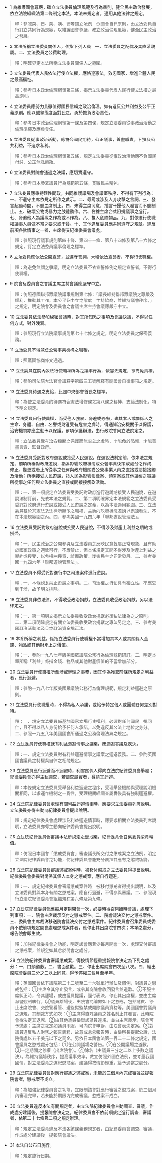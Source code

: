 * 1 為維護國會尊嚴，確立立法委員倫理風範及行為準則，健全民主政治發展，依立法院組織法第二條制定本法。本法未規定者，適用其他法律之規定。

> 釋：參照英、日、美、澳、德等國立法例，依國會自律原則，由立法委員自行訂立共同行為規範，以維護國會尊嚴，確立政治倫理風範，健全民主政治之發展。

* 2 本法所稱立法委員關係人，係指下列人員：一、立法委員之配偶及其直系親屬。二、立法委員之公費助理。

> 釋：明確界定本法所稱立法委員關係人之範圍。

* 3 立法委員代表人民依法行使立法權，應恪遵憲法，效忠國家，增進全體人民之最高福祉。

> 釋：參考日本政治倫理綱領第三條，揭示立法委員代表人民行使立法權之最高原則。

* 4 立法委員應努力貫徹值得國民信賴之政治倫理。如有違反公共利益及公平正義原則，應以誠摯態度面對民眾，勇於擔負政治責任。

> 釋：參考日本政治倫理綱領第一條及第四條，規定立法委員從事政治活動之倫理準繩及應負責任。

* 5 立法委員從事政治活動，應符合國民期待，公正議事，善盡職責，不損及公共利益，不追求私利。

> 釋：參考日本政治倫理綱領第五條，規定立法委員從事政治活動應不負國民付託，公正無私問政。

* 6 立法委員對院會通過之決議，應切實遵守。

> 釋：參考日本參眾議員行為規範第五條，貫徹民主精神。

* 7 立法委員應秉持理性問政，共同維護議場及會議室秩序，不得有下列行為：一、不遵守主席依規定所作之裁示。二、辱罵或涉及人身攻擊之言詞。三、發言超過時間，不聽主席制止。四、未得主席同意，插言干擾他人發言而不聽制止。五、破壞公物或暴力之肢體動作。六、佔據主席台或阻撓議事之進行。七、脅迫他人為議事之作為或不作為。八、攜入危險物品。九、對依法行使職權議事人員做不當之要求或干擾。十、其他違反委員應共同遵守之規章。違反前項各款情事之一者，主席得交紀律委員會議處。

> 釋：參照現行議事規則第四十條、第四十一條、第八十四條及第八十六條之規定，訂定立法委員議事倫理之標準。

* 8 立法委員應依法公開宣誓，並遵守誓詞，未經依法宣誓者，不得行使職權。

> 釋：為避免無謂之爭議，明定立法委員不依宣誓條例之規定宣誓者，不得行使職權。

* 9 院會及委員會之會議主席主持會議應嚴守中立。

> 釋：仿照德國聯邦眾議院議事規則第七條：「議長維持聯邦眾議院之尊嚴及權利，推動其工作，本公平及中立之態度，主持協商，並維持議會秩序。」之規定，明定院會及委員會之會議主席主持會議應嚴守中立。

* 10 立法委員依法參加秘密會議時，對其所知悉之事項及會議決議，不得以任何方式，對外洩漏。

> 釋：參照現行立法院議事規則第七十七條之規定，明定立法委員之保密義務。

* 11 立法委員不得兼任公營事業機構之職務。

> 釋：照黨團協商條文通過。

* 12 立法委員在院內依法行使職權所為之議事行為，依憲法規定，享有免責權。

> 釋：參酌司法院大法官會議釋字第四三五號解釋有關國會自律事項之規定。

* 13 立法委員待遇之支給，比照中央部會首長之標準。

> 釋：為使立法委員的待遇符合憲法增修條文第八條之精神，支給法制化，特予明文規定。

* 14 立法委員因行使職權，而受他人強暴、脅迫或恐嚇，致其本人或關係人之生命、身體、自由、名譽或財產受有危害之虞時，得通知治安機關予以保護，治安機關亦應主動予以保護。前項保護辦法，由行政院會同立法院定之。

> 釋：立法委員受有治安機關之保護而無安全之虞時，才能免於恐懼，才能善盡言責、監督政府。

* 15 立法委員受託對政府遊說或接受人民遊說，在遊說法制定前，依本法之規定。前項所稱對政府遊說，指為影響政府機關或公營事業決策或處分之作成、修正、變更或廢止所從事之任何與政府機關或公營事業人員之直接或間接接觸及活動；所稱接受人民遊說，指人民為影響法律案、預算案或其他議案之審議所從事之任何與立法委員之直接或間接接觸及活動。

> 釋：一、第一項規定立法委員受委託對政府進行遊說或接受人民遊說，在遊說法制訂前，先依本法之規範。二、第二項明確界定本法規範之立法委員受委託對政府進行遊說或接受人民遊說之定義，以為本法適用範圍。三、立法委員基於其憲法及法律所賦予之職權，主動向政府機關遊說以表達看法，不在本法規範圍之內。四、參考美國一九四六年「聯邦遊說管理法」。

* 16 立法委員受託對政府遊說或接受人民遊說，不得涉及財產上利益之期約或授受。

> 釋：一、民主政治之公開參與及立法委員之反映民意皆屬正常現象，且有助於國家政策之週延可行，不應禁止，但本條規定其間不得涉及財產上利益之期約或授受，以免扭曲民意，誤導政策，戕害民主之正常發展。二、參考美國一九四六年「聯邦遊說管理法」。

* 17 立法委員不得受託對進行中之司法案件進行遊說。

> 釋：一、本條規定禁止遊說之事項。二、司法權之行使具有獨立性，不應受到干涉，故予明文排除。

* 18 立法委員非依法律，不得收受政治捐獻。立法委員收受政治捐獻，另以法律定之。

> 釋：一、第一項明文揭示立法委員收受政治捐獻必須依法律為之之原則。二、第二項明確規定有關立法委員收受政治捐獻之專法另定之。三、參考美國政治活動法及日本政治資金規正法。

* 19 本章所稱之利益，係指立法委員行使職權不當增加其本人或其關係人金錢、物品或其他財產上之價值。

> 釋：一、參酌一九八七年版美國眾議院公務行為倫理規範研訂。二、明定本章所稱「利益」係指金錢、物品或其他財產價值的不當增加部分。

* 20 立法委員行使職權所牽涉或辦理之事務，因其作為獲取前條所規定之利益者，應行迴避。

> 釋：參酌一九八七年版美國眾議院公務行為倫理規範，規定利益迴避之原則。

* 21 立法委員行使職權時，不得為私人承諾，或給予特定個人或團體任何差別對待。

> 釋：一、規定立法委員係基於國家立場行使權利，必須對任何國民一視同仁，且不得以私人身份給予任何人承諾，以免違反其公法上地位之身分。二、參照一九五八年美國國會所通過之公務倫理法典之規定。

* 22 立法委員行使職權就有利益迴避情事之議案，應迴避審議及表決。

> 釋：一、規定立法委員對有利益迴避情事之議案之迴避義務。二、參酌英國國會議員之特權與自律之相關規定。

* 23 立法委員應行迴避而不迴避時，利害關係人得向立法院紀律委員會舉發；紀律委員會亦得主動調查，若調查屬實者，得請其迴避。

> 釋：本條規定立法委員受舉發利益迴避之程序，受理舉發機關與受理說明機關相同，以求運作機制之一貫性，受理機關經調查屬實後具有強制迴避權。

* 24 立法院紀律委員會處理有關利益迴避情事時，應要求立法委員列席說明。立法委員亦得主動向紀律委員會提出說明。

> 釋：規定紀律委員會處理涉及利益迴避情事時，應要求相關立法委員列席說明，立法委員亦得主動向紀律委員會提出說明。

* 25 立法院紀律委員會審議本法所規定之懲戒案。紀律委員會召集委員按月輪值。

> 釋：仿照日本國會「懲戒委員會」審查議長所交付之懲戒案之立法例，明定立法院紀律委員會之功能，使紀律委員會能充分發揮其應有之懲戒功能。

* 26 立法院紀律委員會審議懲戒案件時，被移付懲戒之立法委員得提出說明。紀律委員會委員對關係其個人本身之懲戒案，應自行迴避。

> 釋：一、規定紀律委員會審議懲戒案件時，被移付懲戒者得提出說明，以及立法委員對與本身有關之懲戒案，應自行迴避，不得參與審議。二、參照現行立法院紀律委員會組織規程第六條及第九條。

* 27 立法院紀律委員會應每月定期開會一次，必要時得召開臨時會議，處理下列事項：一、院會主席裁示交付之懲戒案件。二、院會議決交付之懲戒案件。三、委員會主席裁決移送院會議決交付之懲戒案件。紀律委員會召集委員或委員不依前項規定開會處理懲戒案件者，應停止其出席院會四次；本項之處分，報告院會即生效。

> 釋：加強紀律委員會之功能，明定該會應至少每月開會一次，處理交付審議之懲戒案，並規定如其怠於開會之處分。

* 28 立法院紀律委員會審議懲戒案，得按情節輕重提報院會決定為下列之處分：一、口頭道歉。二、書面道歉。三、停止出席院會四次至八次。四、經出席院會委員三分之二以上同意，得予停權三個月至半年。

> 釋：英國國會依下議院第二十二號至二十六號單行辦法及慣例，對議員之懲戒包括：&#9312;主席令其停止發言，或令其向院會收回發言並道歉。&#9313;不服主席糾正時，令其離場，或由議員提議，逕付表決，停止其出席權，並由主席派警強制執行。&#9314;議員離場後，由院會討論做如下之懲戒，包括譴責、停止出席院會、交院警看管、送監獄監禁或開除議員資格等。美國國會對議員之違規，其制裁方式如次：&#9312;主席得直呼議員之姓名制止其發言，此時院會得決定其退席。&#9313;由其他議員檢舉該議員違規，並由主席裁示，院會可予懲處；主席之裁定如議員不服，可向院會申訴，由院會表決定案。&#9314;對議員違反私人財務之報告義務，故意或怠忽報告時，由檢察長提起公訴，法院得處以五千美元以下之罰金。另依日本國會法第一百二十二條之規定，國會議員之懲戒處分包括：&#9312;在公開議場之警告。&#9313;在公開議場之道歉。&#9314;一定期間之停權（出席院會）。&#9315;除名（由議員三分之二以上多數之議決）。為維持議場秩序，提高議事效率，故宜仿照外國立法例，並考量我國國情，對立法委員之違紀懲戒案，建議得按情節輕重，給予適當之處分。

* 29 立法院紀律委員會對應行審議之懲戒案，未能於三個月內完成審議並提報院會者，懲戒案不成立。

> 釋：為加強紀律委員會之功能，宜限制該會對應行審議之懲戒案，於三個月內審理完畢，若未能於期限內完成審議，懲戒案不成立。

* 30 立法委員違反本法有關規定者，由立法院紀律委員會主動調查、審議，作成處分建議後，提報院會決定之。紀律委員會不依前項規定進行調查、審議者，依第二十七條第二項之規定辦理。

> 釋：規定立法委員違反本法各該條義務規定者，由紀律委員會調查、審議，作成處分建議後，提報院會議決。

* 31 本法自公布日施行。

> 釋：規定施行日期。

